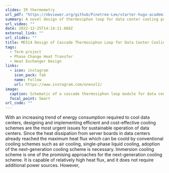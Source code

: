 ```yaml
---
slides: IR thermometry
url_pdf: "https://nbviewer.org/github/Pinetree-Lee/starter-hugo-academic/blob/main/assets/media/pdfs/ME512_Final_Term_Report_20223546_HansolLee.pdf"
summary: A novel design of thermosiphon loop for data center cooling purpose
url_video: ""
date: 2022-12-25T14:14:11.668Z
external_link: ""
url_slides: ""
title: ME514 Design of Cascade Thermosiphon Loop for Data Center Cooling
tags:
  - Term project
  - Phase Change Heat Transfer
  - Heat Exchanger Design
links:
  - icon: instagram
    icon_pack: fab
    name: Follow
    url: https://www.instagram.com/onesol2/
image:
  caption: Schematic of a cascade thermosiphon loop module for data center cooling
  focal_point: Smart
url_code: ""
---
```


With an increasing trend of energy consumption required to cool data centers, designing and implementing efficient and cost-effective cooling schemes are the most urgent issues for sustainable operation of data centers. Since the heat dissipation from server boards in data centers already reached the maximum heat flux which can be coold by conventional cooling schemes such as air cooling, single-phase liquid cooling, adoption of the next-generation cooling scheme is necessary. Immersion cooling scheme is one of the promising approaches for the next-generation cooling scheme. It is capable of relatively high heat flux, and it does not require additional power sources. However, 


